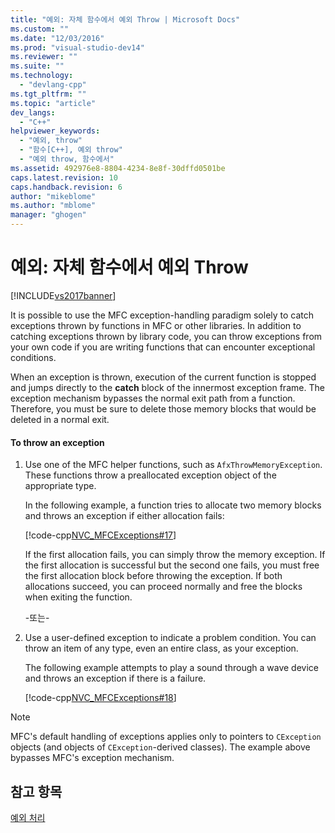 ```yaml
---
title: "예외: 자체 함수에서 예외 Throw | Microsoft Docs"
ms.custom: ""
ms.date: "12/03/2016"
ms.prod: "visual-studio-dev14"
ms.reviewer: ""
ms.suite: ""
ms.technology: 
  - "devlang-cpp"
ms.tgt_pltfrm: ""
ms.topic: "article"
dev_langs: 
  - "C++"
helpviewer_keywords: 
  - "예외, throw"
  - "함수[C++], 예외 throw"
  - "예외 throw, 함수에서"
ms.assetid: 492976e8-8804-4234-8e8f-30dffd0501be
caps.latest.revision: 10
caps.handback.revision: 6
author: "mikeblome"
ms.author: "mblome"
manager: "ghogen"
---
```

# 예외: 자체 함수에서 예외 Throw
[!INCLUDE[vs2017banner](../assembler/inline/includes/vs2017banner.md)]

It is possible to use the MFC exception\-handling paradigm solely to catch exceptions thrown by functions in MFC or other libraries.  In addition to catching exceptions thrown by library code, you can throw exceptions from your own code if you are writing functions that can encounter exceptional conditions.  
  
 When an exception is thrown, execution of the current function is stopped and jumps directly to the **catch** block of the innermost exception frame.  The exception mechanism bypasses the normal exit path from a function.  Therefore, you must be sure to delete those memory blocks that would be deleted in a normal exit.  
  
#### To throw an exception  
  
1.  Use one of the MFC helper functions, such as `AfxThrowMemoryException`.  These functions throw a preallocated exception object of the appropriate type.  
  
     In the following example, a function tries to allocate two memory blocks and throws an exception if either allocation fails:  
  
     [!code-cpp[NVC_MFCExceptions#17](../mfc/codesnippet/CPP/exceptions-throwing-exceptions-from-your-own-functions_1.cpp)]  
  
     If the first allocation fails, you can simply throw the memory exception.  If the first allocation is successful but the second one fails, you must free the first allocation block before throwing the exception.  If both allocations succeed, you can proceed normally and free the blocks when exiting the function.  
  
     \-또는\-  
  
2.  Use a user\-defined exception to indicate a problem condition.  You can throw an item of any type, even an entire class, as your exception.  
  
     The following example attempts to play a sound through a wave device and throws an exception if there is a failure.  
  
     [!code-cpp[NVC_MFCExceptions#18](../mfc/codesnippet/CPP/exceptions-throwing-exceptions-from-your-own-functions_2.cpp)]  
  
> [!NOTE]
>  MFC's default handling of exceptions applies only to pointers to `CException` objects \(and objects of `CException`\-derived classes\).  The example above bypasses MFC's exception mechanism.  
  
## 참고 항목  
 [예외 처리](../mfc/exception-handling-in-mfc.md)